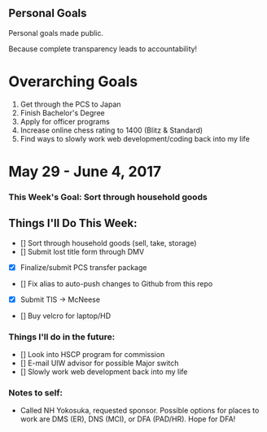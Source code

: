 Personal Goals
--------------

Personal goals made public.

Because complete transparency leads to accountability! 

# Overarching Goals 
1. Get through the PCS to Japan
2. Finish Bachelor's Degree
3. Apply for officer programs
4. Increase online chess rating to 1400 (Blitz & Standard)
5. Find ways to slowly work web development/coding back into my life

# May 29 - June 4, 2017

### This Week's Goal: Sort through household goods

## Things I'll Do This Week:
- [] Sort through household goods (sell, take, storage)
- [] Submit lost title form through DMV
- [x] Finalize/submit PCS transfer package
- [] Fix alias to auto-push changes to Github from this repo
- [x] Submit TIS -> McNeese
- [] Buy velcro for laptop/HD

### Things I'll do in the future:
- [] Look into HSCP program for commission
- [] E-mail UIW advisor for possible Major switch
- [] Slowly work web development back into my life

### Notes to self:
- Called NH Yokosuka, requested sponsor. Possible options for places to work are DMS (ER), DNS (MCI), or DFA (PAD/HR). Hope for DFA! 

